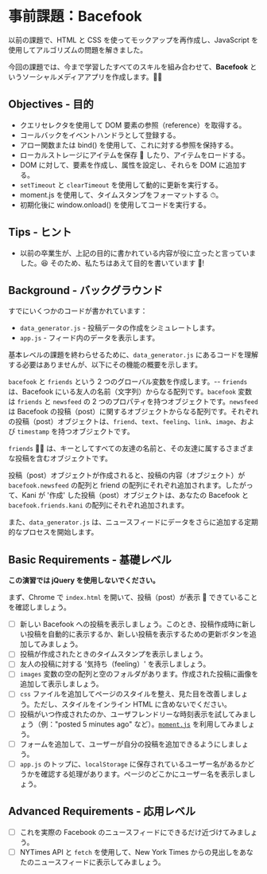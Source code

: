 # 事前課題：Bacefook

以前の課題で、HTML と CSS を使ってモックアップを再作成し、JavaScript を使用してアルゴリズムの問題を解きました。

今回の課題では、今まで学習したすべてのスキルを組み合わせて、**Bacefook** というソーシャルメディアアプリを作成します。👨‍📚

## Objectives - 目的

- クエリセレクタを使用して DOM 要素の参照（reference）を取得する。
- コールバックをイベントハンドラとして登録する。
- アロー関数または bind() を使用して、これに対する参照を保持する。
- ローカルストレージにアイテムを保存 💾 したり、アイテムをロードする。
- DOM に対して、要素を作成し、属性を設定し、それらを DOM に追加する。
- `setTimeout` と `clearTimeout` を使用して動的に更新を実行する。
- moment.js を使用して、タイムスタンプをフォーマットする ⏱。
- 初期化後に window.onload() を使用してコードを実行する。

## Tips - ヒント

- 以前の卒業生が、上記の目的に書かれている内容が役に立ったと言っていました。😆 そのため、私たちはあえて目的を書いています 🤣!

## Background - バックグラウンド

すでにいくつかのコードが書かれています：

- `data_generator.js` - 投稿データの作成をシミュレートします。
- `app.js` - フィード内のデータを表示します。

基本レベルの課題を終わらせるために、`data_generator.js` にあるコードを理解する必要はありませんが、以下にその機能の概要を示します。

`bacefook` と `friends` という 2 つのグローバル変数を作成します。-- `friends` は、Bacefook にいる友人の名前（文字列）からなる配列です。`bacefook` 変数は `friends` と `newsfeed` の 2 つのプロパティを持つオブジェクトです。`newsfeed` は Bacefook の投稿（post）に関するオブジェクトからなる配列です。それぞれの投稿（post）オブジェクトは、`friend`、`text`、`feeling`、`link`、`image`、および `timestamp` を持つオブジェクトです。

`friends` 👭👫 は、キーとしてすべての友達の名前と、その友達に属するさまざまな投稿を含むオブジェクトです。

投稿（post）オブジェクトが作成されると、投稿の内容（オブジェクト）が `bacefook.newsfeed` の配列と friend の配列にそれぞれ追加されます。したがって、Kani が '作成' した投稿（post）オブジェクトは、あなたの Bacefook と `bacefook.friends.kani` の配列にそれぞれ追加されます。

また、`data_generator.js` は、ニュースフィードにデータをさらに追加する定期的なプロセスを開始します。

## Basic Requirements - 基礎レベル

**この演習では jQuery を使用しないでください。**

まず、Chrome で `index.html` を開いて、投稿（post）が表示 👀 できていることを確認しましょう。

- [ ] 新しい Bacefook への投稿を表示しましょう。このとき、投稿作成時に新しい投稿を自動的に表示するか、新しい投稿を表示するための更新ボタンを追加してみましょう。
- [ ] 投稿が作成されたときのタイムスタンプを表示しましょう。
- [ ] 友人の投稿に対する '気持ち（feeling）' を表示しましょう。
- [ ] `images` 変数の空の配列と空のフォルダがあります。作成された投稿に画像を追加して表示しましょう。
- [ ] `css` ファイルを追加してページのスタイルを整え、見た目を改善しましょう。ただし、スタイルをインライン HTML に含めないでください。
- [ ] 投稿がいつ作成されたのか、ユーザフレンドリーな時刻表示を試してみましょう（例："posted 5 minutes ago" など）。[`moment.js`](https://momentjs.com/) を利用してみましょう。
- [ ] フォームを追加して、ユーザーが自分の投稿を追加できるようにしましょう。
- [ ] `app.js` のトップに、`localStorage` に保存されているユーザー名があるかどうかを確認する処理があります。ページのどこかにユーザー名を表示しましょう。

## Advanced Requirements - 応用レベル

- [ ] これを実際の Facebook のニュースフィードにできるだけ近づけてみましょう。
- [ ] NYTimes API と `fetch` を使用して、New York Times からの見出しをあなたのニュースフィードに表示してみましょう。
